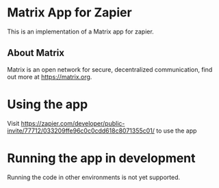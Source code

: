 # Matrix App for Zapier
This is an implementation of a Matrix app for zapier.
## About Matrix
Matrix is an open network for secure, decentralized communication, find out more at https://matrix.org.
# Using the app
Visit https://zapier.com/developer/public-invite/77712/033209ffe96c0c0cdd618c8071355c01/ to use the app
# Running the app in development
Running the code in other environments is not yet supported.
